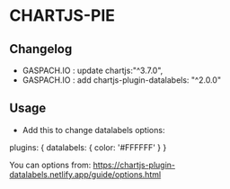 # CHARTJS-PIE
## Changelog

- GASPACH.IO : update chartjs:"^3.7.0",
- GASPACH.IO : add    chartjs-plugin-datalabels: "^2.0.0"

## Usage

- Add this to change datalabels options:

plugins: {
     datalabels: {
        color: '#FFFFFF'
      }
  }
  
You can options from: https://chartjs-plugin-datalabels.netlify.app/guide/options.html

 
 
